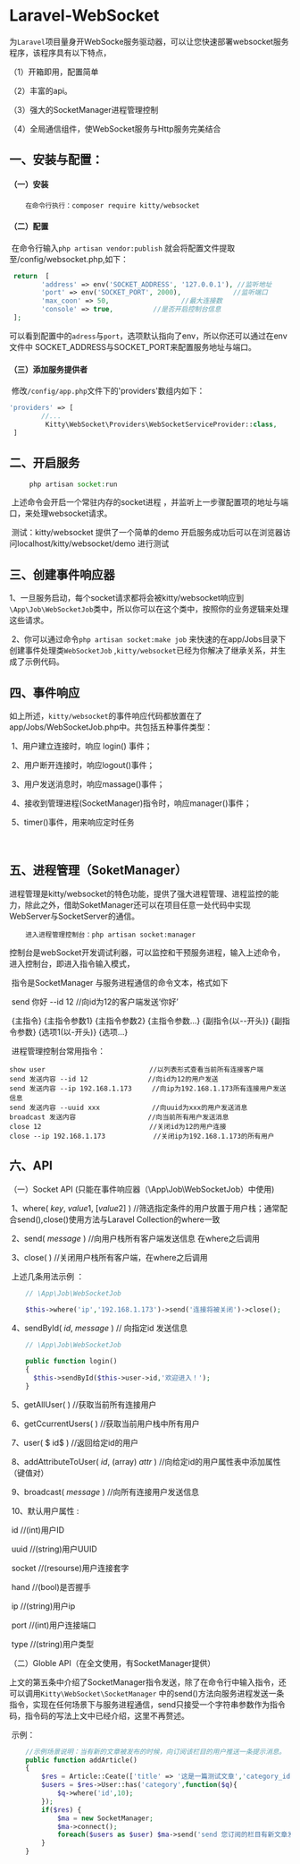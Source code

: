 # Laravel-WebSocket  
为`Laravel`项目量身开WebSocke服务驱动器，可以让您快速部署websocket服务程序，该程序具有以下特点，

（1）开箱即用，配置简单

（2）丰富的api。

（3）强大的SocketManager进程管理控制

（4）全局通信组件，使WebSocket服务与Http服务完美结合



## 一、安装与配置： 

#### （一）安装

```composer
    在命令行执行：composer require kitty/websocket
```

#### （二）配置

​	在命令行输入`php artisan vendor:publish` 就会将配置文件提取至/config/websocket.php,如下：

```php
 return  [
        'address' => env('SOCKET_ADDRESS', '127.0.0.1'), //监听地址
        'port' => env('SOCKET_PORT', 2000),        		//监听端口
   		'max_coon' => 50,				   //最大连接数
        'console' => true,			//是否开启控制台信息
 ];
```

​	可以看到配置中的`adress`与`port`，选项默认指向了env，所以你还可以通过在env 文件中 SOCKET_ADDRESS与SOCKET_PORT来配置服务地址与端口。

#### （三）添加服务提供者

​	修改``/config/app.php``文件下的'providers'数组内如下：

```php
'providers' => [
  		//...
         Kitty\WebSocket\Providers\WebSocketServiceProvider::class,
 ]
```



## 二、开启服务

```php
     php artisan socket:run
```

​	上述命令会开启一个常驻内存的socket进程 ，并监听上一步骤配置项的地址与端口，来处理websocket请求。

​	测试：kitty/websocket 提供了一个简单的demo 开启服务成功后可以在浏览器访问localhost/kitty/websocket/demo 进行测试



## 三、创建事件响应器

​	1、一旦服务启动，每个socket请求都将会被kitty/websocket响应到`\App\Job\WebSocketJob`类中，所以你可以在这个类中，按照你的业务逻辑来处理这些请求。

​	2、你可以通过命令`php artisan socket:make job` 来快速的在app/Jobs目录下创建事件处理类`WebSocketJob` ,`kitty/websocket`已经为你解决了继承关系，并生成了示例代码。



## 四、事件响应

​	如上所述，`kitty/websocket`的事件响应代码都放置在了app/Jobs/WebSocketJob.php中。共包括五种事件类型：

​	1、用户建立连接时，响应  login() 事件；

​	2、用户断开连接时，响应logout()事件；

​	3、用户发送消息时，响应massage()事件；

​	4、接收到管理进程(SocketManager)指令时，响应manager()事件；

​	5、timer()事件，用来响应定时任务

​	

## 五、进程管理（SoketManager）

​	进程管理是kitty/websocket的特色功能，提供了强大进程管理、进程监控的能力，除此之外，借助SoketManager还可以在项目任意一处代码中实现WebServer与SocketServer的通信。

```composer
    进入进程管理控制台：php artisan socket:manager
```

​	控制台是webSocket开发调试利器，可以监控和干预服务进程，输入上述命令，进入控制台，即进入指令输入模式，

​	指令是SocketManager 与服务进程通信的命令文本，格式如下

​	send  你好    --id    12    //向id为12的客户端发送‘你好’

​	{主指令}   {主指令参数1}  {主指令参数2}  {主指令参数...}  {副指令(以--开头)}  {副指令参数}  {选项1(以-开头)}  {选项...} 

​	进程管理控制台常用指令：

```
show user						   //以列表形式查看当前所有连接客户端
send 发送内容 --id 12 				//向id为12的用户发送 
send 发送内容 --ip 192.168.1.173	 //向ip为192.168.1.173所有连接用户发送信息
send 发送内容 --uuid xxx    		 //向uuid为xxx的用户发送消息
broadcast 发送内容					//向当前所有用户发送消息
close 12						   //关闭id为12的用户连接
close --ip 192.168.1.173			//关闭ip为192.168.1.173的所有用户
```



## 六、API

（一）Socket API (只能在事件响应器（\App\Job\WebSocketJob）中使用)

​	1、where(  $key,$ $value1$,  $[value2]$ )  //筛选指定条件的用户放置于用户栈；通常配合send(),close()使用方法与Laravel Collection的where一致

​	2、send( $message$ )  //向用户栈所有客户端发送信息 在where之后调用

​	3、close( ) 		     //关闭用户栈所有客户端，在where之后调用

​	上述几条用法示例 ：

```  php
	// \App\Job\WebSocketJob
	
	$this->where('ip','192.168.1.173')->send('连接将被关闭')->close();
```

​	4、sendById( $id$, $message$ ) 				// 向指定id 发送信息

```php
	// \App\Job\WebSocketJob

	public function login()
    {
      $this->sendById($this->user->id,'欢迎进入！');
    }
```

​	5、getAllUser( )     						//获取当前所有连接用户

​	6、getCcurrentUsers( ) 					//获取当前用户栈中所有用户

​	7、user( $ id$ )								//返回给定id的用户

​	8、addAttributeToUser( $id$, (array)  $attr$ )       //向给定id的用户属性表中添加属性（键值对）

​	9、broadcast( $message$ )  					//向所有连接用户发送信息

​	10、默认用户属性 :

​		id  		//(int)用户ID

​		uuid	//(string)用户UUID

​		socket     //(resourse)用户连接套字

​		hand   	//(bool)是否握手

​		ip		//(string)用户ip

​		port	//(int)用户连接端口

​		type	//(string)用户类型 

（二）Globle API（在全文使用，有SocketManager提供）

​	上文的第五条中介绍了SocketManager指令发送，除了在命令行中输入指令，还可以调用`Kitty\WebSocket\SocketManager` 中的send()方法向服务进程发送一条指令，实现在任何场景下与服务进程通信，send只接受一个字符串参数作为指令码，指令码的写法上文中已经介绍，这里不再赘述。

​	示例：

```php
	//示例场景说明：当有新的文章被发布的时候，向订阅该栏目的用户推送一条提示消息。
	public function addArticle()
    {
      	$res = Article::Ceate(['title' => '这是一篇测试文章','category_id' => 10]);
      	$users = $res->User::has('category',function($q){
       	 	$q->where('id',10);
      	});
     	if($res) {
        	$ma = new SocketManager;
        	$ma->connect();
        	foreach($users as $user) $ma->send('send 您订阅的栏目有新文章发布 --id '.$user->id);
      	}
    }
```



​	

​	

​		